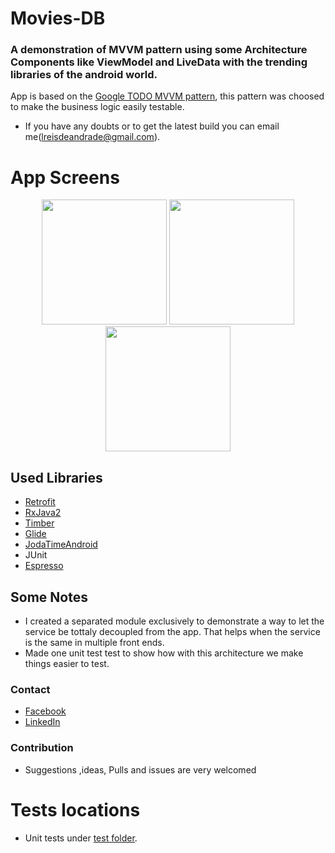 # Movies-DB

### A demonstration of MVVM pattern using some Architecture Components like ViewModel and LiveData with the trending libraries of the android world.

App is based on the [Google TODO MVVM pattern](https://github.com/googlesamples/android-architecture/tree/todo-mvvm-live/), this pattern was choosed to make the business logic easily testable.
- If you have any doubts or to get the latest build you can email me(<lreisdeandrade@gmail.com>).


# App Screens

<p align="center">
<img src="https://user-images.githubusercontent.com/19539537/42709887-68bb3136-86b8-11e8-8179-a622f9e2ea7c.png" width="200"> 
 <img src="https://user-images.githubusercontent.com/19539537/42709065-95fed664-86b5-11e8-9670-2ecf0e8fc7b4.png" width="200">  
<img src="https://user-images.githubusercontent.com/19539537/42709979-ac568d32-86b8-11e8-95ed-a1e6bdc5b321.png" width="200""> 
</p>


## Used Libraries
- [Retrofit](http://square.github.io/retrofit)
- [RxJava2](https://github.com/ReactiveX/RxJava)
- [Timber](https://github.com/JakeWharton/timber)
- [Glide](https://github.com/bumptech/glide)
- [JodaTimeAndroid](https://github.com/dlew/joda-time-android)
- JUnit
- [Espresso](https://developer.android.com/training/testing/espresso/index.html)


## Some Notes

- I created a separated module exclusively to demonstrate a way to let the service be tottaly decoupled from the app. That helps when the service is the same in multiple front ends.
- Made one unit test test to show how with this architecture we make things easier to test.

### Contact
- [Facebook](https://www.facebook.com/leandro.reisdeandrade)
- [LinkedIn](https://www.linkedin.com/in/leandro-reis-de-andrade-643080a3/)

### Contribution
- Suggestions ,ideas, Pulls and issues are very welcomed

 # Tests locations
 - Unit tests under [test folder](https://github.com/lreisdeandrade/moviedb/tree/master/app/src/test).

